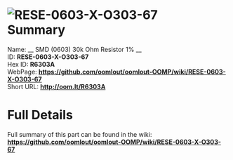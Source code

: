 
![RESE-0603-X-O303-67](https://github.com/oomlout/oomlout-OOMP/blob/master/parts/RESE-0603-X-O303-67/RESE-0603-X-O303-67_420.jpg)   
Summary
=================
  
Name: __ SMD (0603) 30k Ohm Resistor 1% __    
ID: __RESE-0603-X-O303-67__   
Hex ID: __R6303A__   
WebPage: __https://github.com/oomlout/oomlout-OOMP/wiki/RESE-0603-X-O303-67__   
Short URL: __http://oom.lt/R6303A__   

Full Details
==========================
Full summary of this part can be found in the wiki:   
__https://github.com/oomlout/oomlout-OOMP/wiki/RESE-0603-X-O303-67__    

